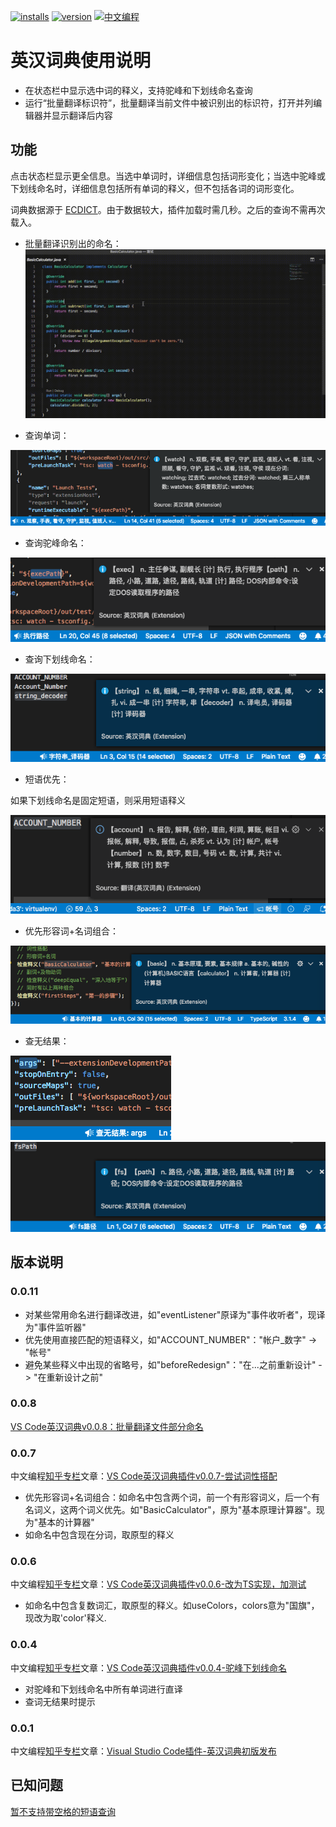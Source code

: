 [![installs](https://vsmarketplacebadge.apphb.com/installs/CodeInChinese.EnglishChineseDictionary.svg?style=flat-square)](https://marketplace.visualstudio.com/items?itemName=CodeInChinese.EnglishChineseDictionary)
[![version](https://vsmarketplacebadge.apphb.com/version/CodeInChinese.EnglishChineseDictionary.svg?style=flat-square)](https://marketplace.visualstudio.com/items?itemName=CodeInChinese.EnglishChineseDictionary)
[![中文编程](https://gitee.com/Program-in-Chinese/overview/raw/master/%E4%B8%AD%E6%96%87%E7%BC%96%E7%A8%8B.png?style=flat-square)](https://github.com/program-in-chinese/overview)

# 英汉词典使用说明

- 在状态栏中显示选中词的释义，支持驼峰和下划线命名查询
- 运行“批量翻译标识符”，批量翻译当前文件中被识别出的标识符，打开并列编辑器并显示翻译后内容

## 功能

点击状态栏显示更全信息。当选中单词时，详细信息包括词形变化；当选中驼峰或下划线命名时，详细信息包括所有单词的释义，但不包括各词的词形变化。

词典数据源于 [ECDICT](https://github.com/skywind3000/ECDICT)。由于数据较大，插件加载时需几秒。之后的查询不需再次载入。

- 批量翻译识别出的命名：
![批量部分](截图/2018-12-25-vscode英汉词典批量1.gif)

- 查询单词：

![演示](截图/2018-11-09_vscode英汉词典_演示_watch.png)

- 查询驼峰命名：

![驼峰命名](截图/2018-11-09_vscode英汉词典_演示_execPath.png)

- 查询下划线命名：

![小写下划线](截图/2018-11-15_string_decoder.png)

- 短语优先：

如果下划线命名是固定短语，则采用短语释义

![大写下划线](截图/2020-08-16_ACCOUNT_NUMBER.png)

- 优先形容词+名词组合：

![形容词名词](截图/2018-12-03_vscode英汉词典_形容词_名词组合.png)

- 查无结果：

![查无结果](截图/2018-11-09_vscode英汉词典_演示_args_无结果.png)
![部分无结果](截图/2018-11-15_fsPath.png)

## 版本说明

### 0.0.11

- 对某些常用命名进行翻译改进，如"eventListener"原译为"事件收听者"，现译为"事件监听器"
- 优先使用直接匹配的短语释义，如"ACCOUNT_NUMBER"："帐户_数字" -> "帐号"
- 避免某些释义中出现的省略号，如"beforeRedesign"："在...之前重新设计" -> "在重新设计之前"

### 0.0.8

[VS Code英汉词典v0.0.8：批量翻译文件部分命名](https://zhuanlan.zhihu.com/p/53288297)

### 0.0.7

中文编程[知乎专栏](https://zhuanlan.zhihu.com/codeInChinese)文章：[VS Code英汉词典插件v0.0.7-尝试词性搭配](https://zhuanlan.zhihu.com/p/51525136)
- 优先形容词+名词组合：如命名中包含两个词，前一个有形容词义，后一个有名词义，这两个词义优先。如"BasicCalculator"，原为"基本原理计算器"。现为"基本的计算器"
- 如命名中包含现在分词，取原型的释义

### 0.0.6

中文编程[知乎专栏](https://zhuanlan.zhihu.com/codeInChinese)文章：[VS Code英汉词典插件v0.0.6-改为TS实现，加测试](https://zhuanlan.zhihu.com/p/51243255)
- 如命名中包含复数词汇，取原型的释义。如useColors，colors意为"国旗"，现改为取'color'释义.

### 0.0.4

中文编程[知乎专栏](https://zhuanlan.zhihu.com/codeInChinese)文章：[VS Code英汉词典插件v0.0.4-驼峰下划线命名](https://zhuanlan.zhihu.com/p/49133480)
- 对驼峰和下划线命名中所有单词进行直译
- 查词无结果时提示

### 0.0.1

中文编程[知乎专栏](https://zhuanlan.zhihu.com/codeInChinese)文章：[Visual Studio Code插件-英汉词典初版发布](https://zhuanlan.zhihu.com/p/48791726)

## 已知问题

[暂不支持带空格的短语查询](https://github.com/program-in-chinese/vscode_english_chinese_dictionary/issues/4)
